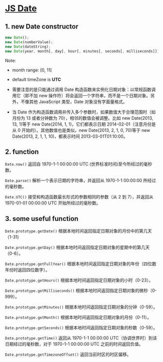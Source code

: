 # [JS Date ](https://developer.mozilla.org/zh-CN/docs/Web/JavaScript/Reference/Global_Objects/Date)

## 1. new Date constructor

```js
new Date();
new Date(numberValue);
new Date(dateString);
new Date(year, month[, day[, hour[, minutes[, seconds[, milliseconds]]]]]);
```

Note:

-   month range: [0, 11]

-   default timeZone is **UTC**

-   需要注意的是只能通过调用 Date 构造函数来实例化日期对象：以常规函数调用它（即不加 new 操作符）将会返回一个字符串，而不是一个日期对象。另外，不像其他 JavaScript 类型，Date 对象没有字面量格式。

-   当 Date 作为构造函数调用并传入多个参数时，如果数值大于合理范围时（如月份为 13 或者分钟数为 70），相邻的数值会被调整。比如 new Date(2013, 13, 1)等于 new Date(2014, 1, 1)，它们都表示日期 2014-02-01（注意月份是从 0 开始的）。其他数值也是类似，new Date(2013, 2, 1, 0, 70)等于 new Date(2013, 2, 1, 1, 10)，都表示时间 2013-03-01T01:10:00。

## 2. function

`Date.now()`
返回自 1970-1-1 00:00:00 UTC (世界标准时间)至今所经过的毫秒数。

`Date.parse()`
解析一个表示日期的字符串，并返回从 1970-1-1 00:00:00 所经过的毫秒数。

`Date.UTC()`
接受和构造函数最长形式的参数相同的参数（从 2 到 7），并返回从 1970-01-01 00:00:00 UTC 开始所经过的毫秒数。

## 3. some useful function

`Date.prototype.getDate()`
根据本地时间返回指定日期对象的月份中的第几天（1-31)

`Date.prototype.getDay()`
根据本地时间返回指定日期对象的星期中的第几天（0-6）。

`Date.prototype.getFullYear()`
根据本地时间返回指定日期对象的年份（四位数年份时返回四位数字）。

`Date.prototype.getHours()`
根据本地时间返回指定日期对象的小时（0-23）。

`Date.prototype.getMilliseconds()`
根据本地时间返回指定日期对象的微秒（0-999）。

`Date.prototype.getMinutes()`
根据本地时间返回指定日期对象的分钟（0-59）。

`Date.prototype.getMonth()`
根据本地时间返回指定日期对象的月份（0-11）。

`Date.prototype.getSeconds()`
根据本地时间返回指定日期对象的秒数（0-59）。

`Date.prototype.getTime()`
返回从 1970-1-1 00:00:00 UTC（协调世界时）到该日期经过的毫秒数，对于 1970-1-1 00:00:00 UTC 之前的时间返回负值。

`Date.prototype.getTimezoneOffset()`
返回当前时区的时区偏移。
